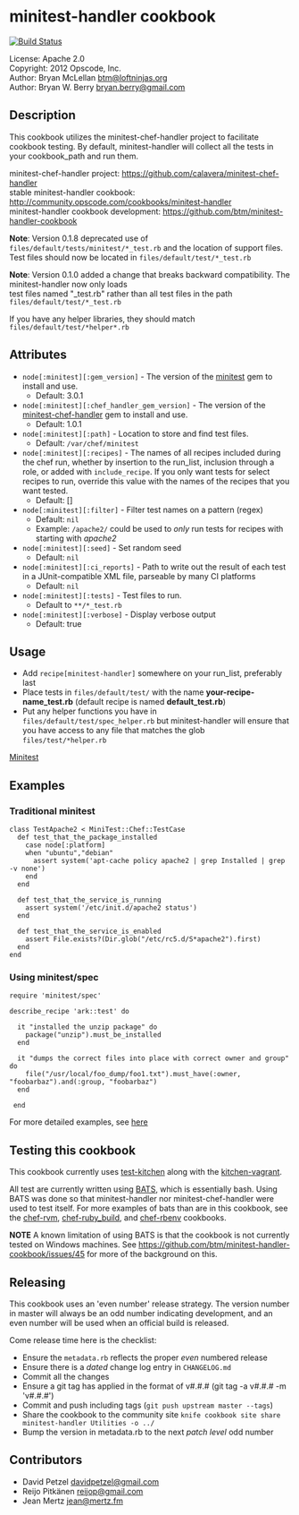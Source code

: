 # minitest-handler cookbook 

[![Build Status](https://secure.travis-ci.org/btm/minitest-handler-cookbook.png?branch=master)](http://travis-ci.org/btm/minitest-handler-cookbook)

License: Apache 2.0 <br />
Copyright: 2012 Opscode, Inc.<br/>
Author: Bryan McLellan <btm@loftninjas.org><br/>
Author: Bryan W. Berry <bryan.berry@gmail.com><br/>


## Description

This cookbook utilizes the minitest-chef-handler project to facilitate
cookbook testing. By default, minitest-handler will collect all the
tests in your cookbook_path and run them. 

minitest-chef-handler project: https://github.com/calavera/minitest-chef-handler<br/>
stable minitest-handler cookbook: http://community.opscode.com/cookbooks/minitest-handler<br/>
minitest-handler cookbook development: https://github.com/btm/minitest-handler-cookbook<br/>

**Note**: Version 0.1.8 deprecated use of
``files/default/tests/minitest/*_test.rb`` and the location of support
files. Test files should now be located in
``files/default/test/*_test.rb``

**Note**: Version 0.1.0 added a change that breaks backward compatibility. The minitest-handler now only loads<br/>
test files named "<recipe-name>_test.rb" rather than all test files in the path `files/default/test/*_test.rb`

If you have any helper libraries, they should match `files/default/test/*helper*.rb`

## Attributes
* `node[:minitest][:gem_version]` - The version of the [minitest](http://rubygems.org/gems/minitest)
  gem to install and use. 
  * Default: 3.0.1
* `node[:minitest][:chef_handler_gem_version]` - The version of the [minitest-chef-handler](http://rubygems.org/gems/minitest-chef-handler)
  gem to install and use. 
  * Default: 1.0.1
* `node[:minitest][:path]` - Location to store and find test files. 
  * Default: `/var/chef/minitest`
* `node[:minitest][:recipes]` - The names of all recipes included during the 
  chef run, whether by insertion to the run_list, inclusion through a role, or 
  added with `include_recipe`. If you only want tests for select recipes to run,
  override this value with the names of the recipes that you want tested.
  * Default: []
* `node[:minitest][:filter]` - Filter test names on a pattern (regex)
  * Default: `nil`
  * Example: `/apache2/` could be used to *only* run tests for recipes with
    starting with *apache2*
* `node[:minitest][:seed]` - Set random seed
  * Default: `nil`
* `node[:minitest][:ci_reports]` - Path to write out the result of each
  test in a JUnit-compatible XML file, parseable by many CI platforms
  * Default: `nil`
* `node[:minitest][:tests]` - Test files to run.
  * Default to `**/*_test.rb`
* `node[:minitest][:verbose]` - Display verbose output
  * Default: true

## Usage
* Add ``recipe[minitest-handler]`` somewhere on your run_list, preferably last
* Place tests in ``files/default/test/`` with the name **your-recipe-name\_test.rb**
  (default recipe is named **default_test.rb**)
* Put any helper functions you have in ``files/default/test/spec_helper.rb`` but
  minitest-handler will ensure that you have access to any file that
  matches the glob ``files/test/*helper.rb``

[Minitest](https://github.com/seattlerb/minitest)

## Examples
### Traditional minitest

    class TestApache2 < MiniTest::Chef::TestCase
      def test_that_the_package_installed
        case node[:platform]
        when "ubuntu","debian"
          assert system('apt-cache policy apache2 | grep Installed | grep -v none')
        end
      end

      def test_that_the_service_is_running
        assert system('/etc/init.d/apache2 status')
      end

      def test_that_the_service_is_enabled
        assert File.exists?(Dir.glob("/etc/rc5.d/S*apache2").first)
      end
    end



### Using minitest/spec

    require 'minitest/spec'

    describe_recipe 'ark::test' do

      it "installed the unzip package" do
        package("unzip").must_be_installed
      end

      it "dumps the correct files into place with correct owner and group" do
        file("/usr/local/foo_dump/foo1.txt").must_have(:owner, "foobarbaz").and(:group, "foobarbaz")
      end

     end

For more detailed examples, see [here](https://github.com/calavera/minitest-chef-handler/blob/v0.4.0/examples/spec_examples/files/default/tests/minitest/example_test.rb)


## Testing this cookbook

This cookbook currently uses [test-kitchen](https://github.com/opscode/test-kitchen)
along with the [kitchen-vagrant](https://github.com/opscode/kitchen-vagrant).

All test are currently written using [BATS](https://github.com/sstephenson/bats), 
which is essentially bash. Using BATS was done so that minitest-handler nor
minitest-chef-handler were used to test itself. For more examples of bats than 
are in this cookbook, see the [chef-rvm](https://github.com/fnichol/chef-rvm), 
[chef-ruby_build](https://github.com/fnichol/chef-ruby_build), and 
[chef-rbenv](https://github.com/fnichol/chef-rbenv) cookbooks.

**NOTE** A known limitation of using BATS is that the cookbook is not currently
tested on Windows machines. See https://github.com/btm/minitest-handler-cookbook/issues/45
for more of the background on this.

## Releasing
This cookbook uses an 'even number' release strategy. The version number in master
will always be an odd number indicating development, and an even number will
be used when an official build is released.

Come release time here is the checklist:
* Ensure the `metadata.rb` reflects the proper *even* numbered release
* Ensure there is a *dated* change log entry in `CHANGELOG.md`
* Commit all the changes
* Ensure a git tag has applied in the format of v#.#.# (git tag -a v#.#.# -m 'v#.#.#')
* Commit and push including tags (`git push upstream master --tags`)
* Share the cookbook to the community site
  `knife cookbook site share minitest-handler Utilities -o ../`
* Bump the version in metadata.rb to the next *patch level* odd number

## Contributors
* David Petzel <davidpetzel@gmail.com>
* Reijo Pitkänen <reijop@gmail.com>
* Jean Mertz <jean@mertz.fm>
